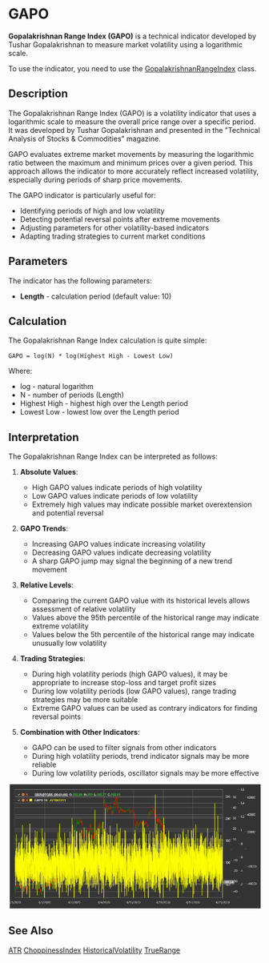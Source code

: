 # GAPO

**Gopalakrishnan Range Index (GAPO)** is a technical indicator developed by Tushar Gopalakrishnan to measure market volatility using a logarithmic scale.

To use the indicator, you need to use the [GopalakrishnanRangeIndex](xref:StockSharp.Algo.Indicators.GopalakrishnanRangeIndex) class.

## Description

The Gopalakrishnan Range Index (GAPO) is a volatility indicator that uses a logarithmic scale to measure the overall price range over a specific period. It was developed by Tushar Gopalakrishnan and presented in the "Technical Analysis of Stocks & Commodities" magazine.

GAPO evaluates extreme market movements by measuring the logarithmic ratio between the maximum and minimum prices over a given period. This approach allows the indicator to more accurately reflect increased volatility, especially during periods of sharp price movements.

The GAPO indicator is particularly useful for:
- Identifying periods of high and low volatility
- Detecting potential reversal points after extreme movements
- Adjusting parameters for other volatility-based indicators
- Adapting trading strategies to current market conditions

## Parameters

The indicator has the following parameters:
- **Length** - calculation period (default value: 10)

## Calculation

The Gopalakrishnan Range Index calculation is quite simple:

```
GAPO = log(N) * log(Highest High - Lowest Low)
```

Where:
- log - natural logarithm
- N - number of periods (Length)
- Highest High - highest high over the Length period
- Lowest Low - lowest low over the Length period

## Interpretation

The Gopalakrishnan Range Index can be interpreted as follows:

1. **Absolute Values**:
   - High GAPO values indicate periods of high volatility
   - Low GAPO values indicate periods of low volatility
   - Extremely high values may indicate possible market overextension and potential reversal

2. **GAPO Trends**:
   - Increasing GAPO values indicate increasing volatility
   - Decreasing GAPO values indicate decreasing volatility
   - A sharp GAPO jump may signal the beginning of a new trend movement

3. **Relative Levels**:
   - Comparing the current GAPO value with its historical levels allows assessment of relative volatility
   - Values above the 95th percentile of the historical range may indicate extreme volatility
   - Values below the 5th percentile of the historical range may indicate unusually low volatility

4. **Trading Strategies**:
   - During high volatility periods (high GAPO values), it may be appropriate to increase stop-loss and target profit sizes
   - During low volatility periods (low GAPO values), range trading strategies may be more suitable
   - Extreme GAPO values can be used as contrary indicators for finding reversal points

5. **Combination with Other Indicators**:
   - GAPO can be used to filter signals from other indicators
   - During high volatility periods, trend indicator signals may be more reliable
   - During low volatility periods, oscillator signals may be more effective

![indicator_gopalakrishnan_range_index](../../../../images/indicator_gopalakrishnan_range_index.png)

## See Also

[ATR](atr.md)
[ChoppinessIndex](choppiness_index.md)
[HistoricalVolatility](historical_volatility.md)
[TrueRange](true_range.md)